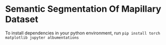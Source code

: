 # Semantic Segmentation Of Mapillary Dataset

To install dependencies in your python environment, run
`pip install torch matplotlib jupyter albumentations`